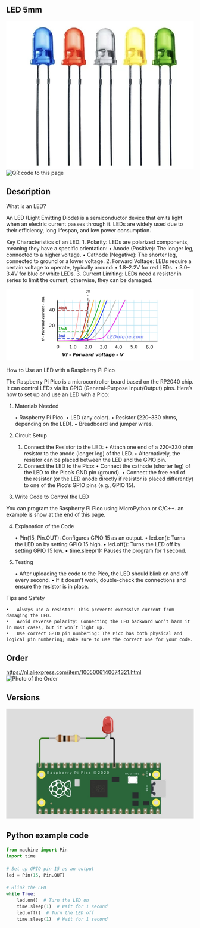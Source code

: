 ## LED 5mm

<img src="LED_Photo.jpg" alt="Photo of the component">
<img src="LED_QR_code.jpg" alt="QR code to this page" width="80" height="80">

## Description
What is an LED?

An LED (Light Emitting Diode) is a semiconductor device that emits light when an electric current passes through it. LEDs are widely used due to their efficiency, long lifespan, and low power consumption.

Key Characteristics of an LED:
	1.	Polarity: LEDs are polarized components, meaning they have a specific orientation:
	•	Anode (Positive): The longer leg, connected to a higher voltage.
	•	Cathode (Negative): The shorter leg, connected to ground or a lower voltage.
	2.	Forward Voltage: LEDs require a certain voltage to operate, typically around:
	•	1.8–2.2V for red LEDs.
	•	3.0–3.4V for blue or white LEDs.
	3.	Current Limiting: LEDs need a resistor in series to limit the current; otherwise, they can be damaged.

<img src="LED_Graph.jpg" alt="Graph" >

How to Use an LED with a Raspberry Pi Pico

The Raspberry Pi Pico is a microcontroller board based on the RP2040 chip. It can control LEDs via its GPIO (General-Purpose Input/Output) pins. Here’s how to set up and use an LED with a Pico:

1. Materials Needed

	•	Raspberry Pi Pico.
	•	LED (any color).
	•	Resistor (220–330 ohms, depending on the LED).
	•	Breadboard and jumper wires.

2. Circuit Setup

	1.	Connect the Resistor to the LED:
	•	Attach one end of a 220–330 ohm resistor to the anode (longer leg) of the LED.
	•	Alternatively, the resistor can be placed between the LED and the GPIO pin.
	2.	Connect the LED to the Pico:
	•	Connect the cathode (shorter leg) of the LED to the Pico’s GND pin (ground).
	•	Connect the free end of the resistor (or the LED anode directly if resistor is placed differently) to one of the Pico’s GPIO pins (e.g., GPIO 15).

3. Write Code to Control the LED

You can program the Raspberry Pi Pico using MicroPython or C/C++. 
an example is show at the end of this page.

4. Explanation of the Code

	•	Pin(15, Pin.OUT): Configures GPIO 15 as an output.
	•	led.on(): Turns the LED on by setting GPIO 15 high.
	•	led.off(): Turns the LED off by setting GPIO 15 low.
	•	time.sleep(1): Pauses the program for 1 second.

5. Testing

	•	After uploading the code to the Pico, the LED should blink on and off every second.
	•	If it doesn’t work, double-check the connections and ensure the resistor is in place.

Tips and Safety

	•	Always use a resistor: This prevents excessive current from damaging the LED.
	•	Avoid reverse polarity: Connecting the LED backward won’t harm it in most cases, but it won’t light up.
	•	Use correct GPIO pin numbering: The Pico has both physical and logical pin numbering; make sure to use the correct one for your code.

## Order
<a href="https://nl.aliexpress.com/item/1005006140674321.html">https://nl.aliexpress.com/item/1005006140674321.html</a>
<img src="LED_Order.jpg" alt="Photo of the Order">

##  Versions

<img src="LED_Wiring.jpg" alt="Wiring" >

## Python example code

```python
from machine import Pin
import time

# Set up GPIO pin 15 as an output
led = Pin(15, Pin.OUT)

# Blink the LED
while True:
    led.on()  # Turn the LED on
    time.sleep(1)  # Wait for 1 second
    led.off()  # Turn the LED off
    time.sleep(1)  # Wait for 1 second
```

